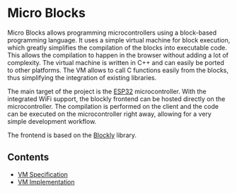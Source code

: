 # Micro Blocks

Micro Blocks allows programming microcontrollers using a block-based programming language. It uses a simple virtual machine for block execution, which greatly simplifies the compilation of the blocks into executable code. This allows the compilation to happen in the browser without adding a lot of complexity. The virtual machine is written in C++ and can easily be ported to other platforms. The VM allows to call C functions easily from the blocks, thus simplifying the integration of existing libraries.

The main target of the project is the [ESP32](https://www.espressif.com/en/products/socs/esp32/overview) microcontroller. With the integrated WiFi support, the blockly frontend can be hosted directly on the microcontroller. The compilation is performed on the client and the code can be executed on the microcontroller right away, allowing for a very simple development workflow.

The frontend is based on the [Blockly](https://developers.google.com/blockly/) library.

## Contents

- [VM Specification](doc/VmSpecification.md)
- [VM Implementation](doc/VmImplementation.md)
